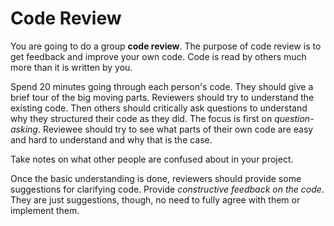 # Code Review

You are going to do a group **code review**.
The purpose of code review is to get feedback and improve your own code.
Code is read by others much more than it is written by you.

Spend 20 minutes going through each person's code.
They should give a brief tour of the big moving parts.
Reviewers should try to understand the existing code.
Then others should critically ask questions to understand why they structured their code as they did.
The focus is first on _question-asking_.
Reviewee should try to see what parts of their own code are easy and hard to understand and why that is the case.

Take notes on what other people are confused about in your project.

Once the basic understanding is done, reviewers should provide some suggestions for clarifying code.
Provide _constructive feedback on the code_.
They are just suggestions, though, no need to fully agree with them or implement them.

